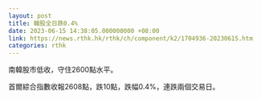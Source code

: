 ```yaml
---
layout: post
title: 韓股全日跌0.4%
date: 2023-06-15 14:38:05.000000000 +08:00
link: https://news.rthk.hk/rthk/ch/component/k2/1704936-20230615.htm
categories: rthk
---
```


南韓股市低收，守住2600點水平。

首爾綜合指數收報2608點，跌10點，跌幅0.4%，連跌兩個交易日。
